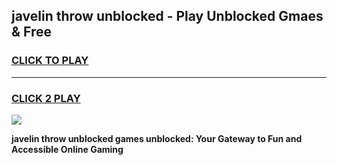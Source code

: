 
## javelin throw unblocked - Play Unblocked Gmaes & Free
<h3>
<a href="https://news.freeplayer.one?title=javelin_throw_unblocked&ref=16F">CLICK TO PLAY</a></h3>
<hr>

<h3>
<a href="https://news.freeplayer.one?title=javelin_throw_unblocked&ref=16F">CLICK 2 PLAY</a>
  
</h3>

<a href="https://news.freeplayer.one?title=javelin_throw_unblocked&ref=16F/"><img src="https://clearcache.store/games.png"></a>


**javelin throw unblocked games unblocked: Your Gateway to Fun and Accessible Online Gaming**
